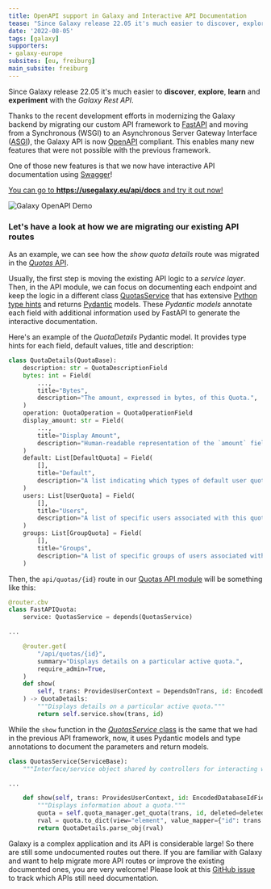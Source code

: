```yaml
---
title: OpenAPI support in Galaxy and Interactive API Documentation
tease: "Since Galaxy release 22.05 it's much easier to discover, explore, learn and experiment with the Galaxy Rest API."
date: '2022-08-05'
tags: [galaxy]
supporters:
- galaxy-europe
subsites: [eu, freiburg]
main_subsite: freiburg
---
```


Since Galaxy release 22.05 it's much easier to **discover**, **explore**, **learn** and **experiment** with the *Galaxy Rest API*.

Thanks to the recent development efforts in modernizing the Galaxy backend by migrating our custom API framework to [FastAPI](https://fastapi.tiangolo.com/) and moving from a Synchronous (WSGI) to an Asynchronous Server Gateway Interface ([ASGI](https://asgi.readthedocs.io/en/latest/specs/main.html)), the Galaxy API is now [OpenAPI](https://github.com/OAI/OpenAPI-Specification) compliant. This enables many new features that were not possible with the previous framework.

One of those new features is that we now have interactive API documentation using [Swagger](https://swagger.io/)!

[You can go to **https://usegalaxy.eu/api/docs** and try it out now!](https://usegalaxy.eu/api/docs)

![Galaxy OpenAPI Demo](./2022-08-05-galaxy-open-api.gif)


### Let's have a look at how we are migrating our existing API routes

As an example, we can see how the *show quota details* route was migrated in the [*Quotas* API](https://github.com/galaxyproject/galaxy/blob/dev/lib/galaxy/webapps/galaxy/api/quotas.py).

Usually, the first step is moving the existing API logic to a *service layer*. Then, in the API module, we can focus on documenting each endpoint and keep the logic in a different class [QuotasService](https://github.com/galaxyproject/galaxy/blob/dev/lib/galaxy/webapps/galaxy/services/quotas.py) that has extensive [Python type hints](https://docs.python.org/3/library/typing.html) and returns [Pydantic](https://pydantic-docs.helpmanual.io/) models. These *Pydantic models* annotate each field with additional information used by FastAPI to generate the interactive documentation.

Here's an example of the *QuotaDetails* Pydantic model. It provides type hints for each field, default values, title and description:

```python
class QuotaDetails(QuotaBase):
    description: str = QuotaDescriptionField
    bytes: int = Field(
        ...,
        title="Bytes",
        description="The amount, expressed in bytes, of this Quota.",
    )
    operation: QuotaOperation = QuotaOperationField
    display_amount: str = Field(
        ...,
        title="Display Amount",
        description="Human-readable representation of the `amount` field.",
    )
    default: List[DefaultQuota] = Field(
        [],
        title="Default",
        description="A list indicating which types of default user quotas, if any, are associated with this quota.",
    )
    users: List[UserQuota] = Field(
        [],
        title="Users",
        description="A list of specific users associated with this quota.",
    )
    groups: List[GroupQuota] = Field(
        [],
        title="Groups",
        description="A list of specific groups of users associated with this quota.",
    )
```


Then, the `api/quotas/{id}` route in our [Quotas API module](https://github.com/galaxyproject/galaxy/blob/c975fbc538bdd600d91116c82e7536cd4828714e/lib/galaxy/webapps/galaxy/api/quotas.py#L65) will be something like this:

```python
@router.cbv
class FastAPIQuota:
    service: QuotasService = depends(QuotasService)

...

    @router.get(
        "/api/quotas/{id}",
        summary="Displays details on a particular active quota.",
        require_admin=True,
    )
    def show(
        self, trans: ProvidesUserContext = DependsOnTrans, id: EncodedDatabaseIdField = QuotaIdPathParam
    ) -> QuotaDetails:
        """Displays details on a particular active quota."""
        return self.service.show(trans, id)
```

While the `show` function in the [*QuotasService* class](https://github.com/galaxyproject/galaxy/blob/c975fbc538bdd600d91116c82e7536cd4828714e/lib/galaxy/webapps/galaxy/services/quotas.py#L56) is the same that we had in the previous API framework, now, it uses Pydantic models and type annotations to document the parameters and return models.

```python
class QuotasService(ServiceBase):
    """Interface/service object shared by controllers for interacting with quotas."""

...

    def show(self, trans: ProvidesUserContext, id: EncodedDatabaseIdField, deleted: bool = False) -> QuotaDetails:
        """Displays information about a quota."""
        quota = self.quota_manager.get_quota(trans, id, deleted=deleted)
        rval = quota.to_dict(view="element", value_mapper={"id": trans.security.encode_id, "total_disk_usage": float})
        return QuotaDetails.parse_obj(rval)
```

Galaxy is a complex application and its API is considerable large! So there are still some undocumented routes out there. If you are familiar with Galaxy and want to help migrate more API routes or improve the existing documented ones, you are very welcome! Please look at this [GitHub issue](https://github.com/galaxyproject/galaxy/issues/10889) to track which APIs still need documentation.

